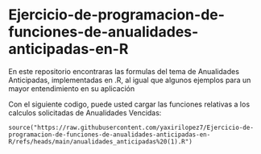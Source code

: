 # Ejercicio-de-programacion-de-funciones-de-anualidades-anticipadas-en-R
En este repositorio encontraras las formulas del tema de Anualidades Anticipadas, implementadas en .R, al igual que algunos ejemplos para un mayor entendimiento en su aplicación


Con el siguiente codigo, puede usted cargar las funciones relativas a los calculos solicitadas de Anualidades Vencidas:

```{r}
source("https://raw.githubusercontent.com/yaxirilopez7/Ejercicio-de-programacion-de-funciones-de-anualidades-anticipadas-en-R/refs/heads/main/anualidades_anticipadas%20(1).R")
```

